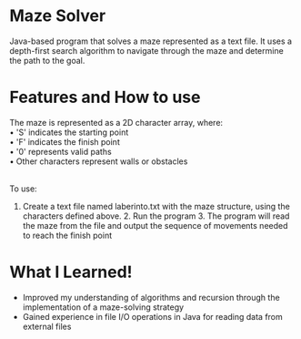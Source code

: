 # Maze Solver

Java-based program that solves a maze represented as a text file. It uses a depth-first search algorithm to navigate through the maze and determine the path to the goal. 

# Features and How to use

The maze is represented as a 2D character array, where: <br>
	•	'S' indicates the starting point <br>
	•	'F' indicates the finish point <br>
	•	'0' represents valid paths <br>
	•	Other characters represent walls or obstacles <br> <br>

 To use:
  1.  Create a text file named laberinto.txt with the maze structure, using the characters defined above.
	2.	Run the program
	3.	The program will read the maze from the file and output the sequence of movements needed to reach the finish point
	
# What I Learned!

* Improved my understanding of algorithms and recursion through the implementation of a maze-solving strategy
* Gained experience in file I/O operations in Java for reading data from external files
